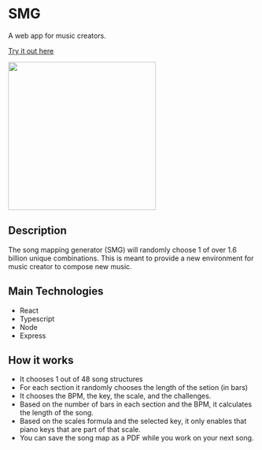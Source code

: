 # SMG

A web app for music creators.

[Try it out here](https://www.mixreferences.com/)

<img src="./src/assets/screenshot/smg-preview.gif" style="width: 300px"/>

## Description

The song mapping generator (SMG) will randomly choose 1 of over 1.6 billion unique combinations. This is meant to provide a new environment for music creator to compose new music.

## Main Technologies

- React
- Typescript
- Node
- Express

## How it works

- It chooses 1 out of 48 song structures
- For each section it randomly chooses the length of the setion (in bars)
- It chooses the BPM, the key, the scale, and the challenges.
- Based on the number of bars in each section and the BPM, it calculates the length of the song.
- Based on the scales formula and the selected key, it only enables that piano keys that are part of that scale.
- You can save the song map as a PDF while you work on your next song.
